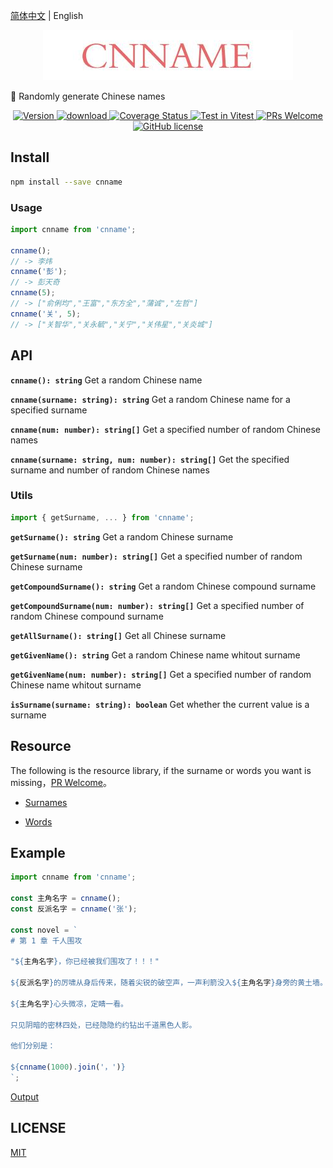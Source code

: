 [简体中文](./READEME.md) | English

<p align="center">
  <a href="https://github.com/yyz945947732/cnname">
    <img src="./public/logo.png" alt="logo.png" border="0"  />
  </a>
</p>

🚀 Randomly generate Chinese names

<p align="center">
  <a href="https://www.npmjs.com/package/cnname">
    <img src="https://img.shields.io/npm/v/cnname.svg" alt="Version" />
  </a>
  <a href="https://www.npmjs.com/package/cnname">
    <img src="https://img.shields.io/npm/dm/cnname.svg" alt="download" />
  </a>
  <a href="https://coveralls.io/github/yyz945947732/cnname?branch=master">
    <img
      src="https://coveralls.io/repos/github/yyz945947732/cnname/badge.svg?branch=master"
      alt="Coverage Status"
    />
  </a>
  <a href="https://vitest.dev">
    <img
      src="https://img.shields.io/badge/ Vitest-tested-6da13f.svg?logo=vitest&labelColor=edd532"
      alt="Test in Vitest"
    />
  </a>
  <a href="https://github.com/yyz945947732/cnname/pulls">
    <img
      src="https://img.shields.io/badge/PRs-welcome-brightgreen.svg"
      alt="PRs Welcome"
    />
  </a>
  <a href="https://github.com/yyz945947732/cnname/blob/master/LICENSE">
    <img
      src="https://img.shields.io/badge/license-MIT-blue.svg"
      alt="GitHub license"
    />
  </a>
</p>

## Install

```bash
npm install --save cnname
```

### Usage

```js
import cnname from 'cnname';

cnname();
// -> 李炜
cnname('彭');
// -> 彭天奇
cnname(5);
// -> ["俞俐均","王富","东方全","蒲诚","左哲"]
cnname('关', 5);
// -> ["关智华","关永毓","关宁","关伟星","关炎城"]
```

## API

**`cnname(): string`** Get a random Chinese name

**`cnname(surname: string): string`** Get a random Chinese name for a specified surname

**`cnname(num: number): string[]`** Get a specified number of random Chinese names

**`cnname(surname: string, num: number): string[]`** Get the specified surname and number of random Chinese names

### Utils

```js
import { getSurname, ... } from 'cnname';
```

**`getSurname(): string`** Get a random Chinese surname

**`getSurname(num: number): string[]`** Get a specified number of random Chinese surname

**`getCompoundSurname(): string`** Get a random Chinese compound surname

**`getCompoundSurname(num: number): string[]`** Get a specified number of random Chinese compound surname

**`getAllSurname(): string[]`** Get all Chinese surname

**`getGivenName(): string`** Get a random Chinese name whitout surname

**`getGivenName(num: number): string[]`** Get a specified number of random Chinese name whitout surname

**`isSurname(surname: string): boolean`** Get whether the current value is a surname

## Resource

The following is the resource library, if the surname or words you want is missing，[PR Welcome](https://github.com/yyz945947732/cnname/pulls)。

- [Surnames](https://github.com/yyz945947732/cnname/blob/master/dict/surnames.json)

- [Words](https://github.com/yyz945947732/cnname/blob/master/dict/words.json)

## Example

```js
import cnname from 'cnname';

const 主角名字 = cnname();
const 反派名字 = cnname('张');

const novel = `
# 第 1 章 千人围攻

"${主角名字}，你已经被我们围攻了！！！"

${反派名字}的厉啸从身后传来，随着尖锐的破空声，一声利箭没入${主角名字}身旁的黄土墙。

${主角名字}心头微凉，定睛一看。

只见阴暗的密林四处，已经隐隐约约钻出千道黑色人影。

他们分别是：

${cnname(1000).join('，')}
`;
```

[Output](https://github.com/yyz945947732/cnname/blob/master/example/novel.md)

## LICENSE

[MIT](https://github.com/yyz945947732/cnname/blob/master/LICENSE)
